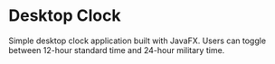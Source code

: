 # Desktop Clock
Simple desktop clock application built with JavaFX. Users can toggle between 12-hour standard time and 24-hour military time.
